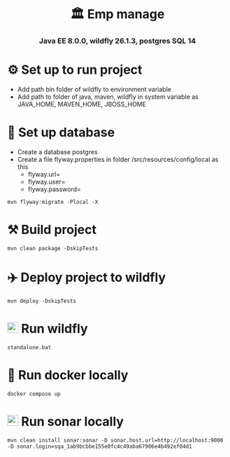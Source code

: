 <h1 align="center">🏛️ Emp manage</h1>
<h3 align="center">Java EE 8.0.0, wildfly 26.1.3, postgres SQL 14</h3>

# ⚙️ Set up to run project
- Add path bin folder of wildfly to environment variable
- Add path to folder of java, maven, wildfly in system variable as JAVA_HOME, MAVEN_HOME, JBOSS_HOME

# 🔨 Set up database
- Create a database postgres
- Create a file flyway.properties in folder /src/resources/config/local as this
  - flyway.url= 
  - flyway.user= 
  - flyway.password=
``` shell
mvn flyway:migrate -Plocal -X
```
# ⚒️ Build project

``` shell
mvn clean package -DskipTests
```

# ✈️ Deploy project to wildfly

``` shell
mvn deploy -DskipTests
```

# <img width="25" src="https://avatars.githubusercontent.com/u/3066274?s=48&v=4"/> Run wildfly
``` shell
standalone.bat
```

# 🐳 Run docker locally
``` shell
docker compose up
```

# <img width="25" src="./favicon.ico"/> Run sonar locally
``` shell
mvn clean install sonar:sonar -D sonar.host.url=http://localhost:9000 -D sonar.login=sqa_1ab9bcbbe155e0fc4c49aba67906e4b492ef04d1
```
